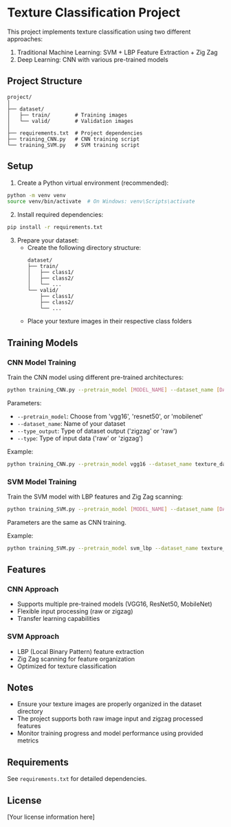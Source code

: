 # Texture Classification Project

This project implements texture classification using two different approaches:
1. Traditional Machine Learning: SVM + LBP Feature Extraction + Zig Zag
2. Deep Learning: CNN with various pre-trained models

## Project Structure

```
project/
│
├── dataset/
│   ├── train/        # Training images
│   └── valid/        # Validation images
│
├── requirements.txt  # Project dependencies
├── training_CNN.py   # CNN training script
└── training_SVM.py   # SVM training script
```

## Setup

1. Create a Python virtual environment (recommended):
```bash
python -m venv venv
source venv/bin/activate  # On Windows: venv\Scripts\activate
```

2. Install required dependencies:
```bash
pip install -r requirements.txt
```

3. Prepare your dataset:
   - Create the following directory structure:
     ```
     dataset/
     ├── train/
     │   ├── class1/
     │   ├── class2/
     │   └── ...
     └── valid/
         ├── class1/
         ├── class2/
         └── ...
     ```
   - Place your texture images in their respective class folders

## Training Models

### CNN Model Training

Train the CNN model using different pre-trained architectures:

```bash
python training_CNN.py --pretrain_model [MODEL_NAME] --dataset_name [DATASET] --type_output [OUTPUT_TYPE] --type [DATA_TYPE]
```

Parameters:
- `--pretrain_model`: Choose from 'vgg16', 'resnet50', or 'mobilenet'
- `--dataset_name`: Name of your dataset
- `--type_output`: Type of dataset output ('zigzag' or 'raw')
- `--type`: Type of input data ('raw' or 'zigzag')

Example:
```bash
python training_CNN.py --pretrain_model vgg16 --dataset_name texture_dataset --type_output raw --type raw
```

### SVM Model Training

Train the SVM model with LBP features and Zig Zag scanning:

```bash
python training_SVM.py --pretrain_model [MODEL_NAME] --dataset_name [DATASET] --type_output [OUTPUT_TYPE] --type [DATA_TYPE]
```

Parameters are the same as CNN training.

Example:
```bash
python training_SVM.py --pretrain_model svm_lbp --dataset_name texture_dataset --type_output zigzag --type zigzag
```

## Features

### CNN Approach
- Supports multiple pre-trained models (VGG16, ResNet50, MobileNet)
- Flexible input processing (raw or zigzag)
- Transfer learning capabilities

### SVM Approach
- LBP (Local Binary Pattern) feature extraction
- Zig Zag scanning for feature organization
- Optimized for texture classification

## Notes
- Ensure your texture images are properly organized in the dataset directory
- The project supports both raw image input and zigzag processed features
- Monitor training progress and model performance using provided metrics

## Requirements
See `requirements.txt` for detailed dependencies.

## License
[Your license information here]
